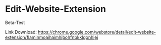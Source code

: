 # Edit-Website-Extension
Beta-Test

Link Download: https://chrome.google.com/webstore/detail/edit-website-extension/flaminmoaihaimhjbohfnbkklgonhjej
